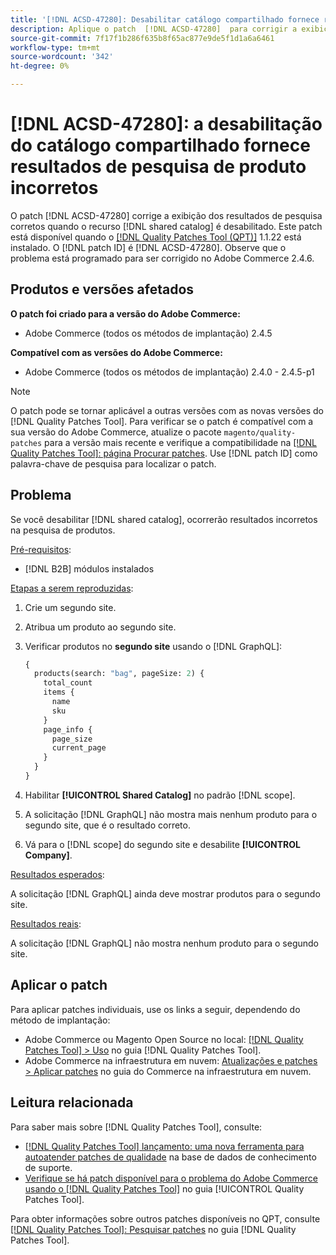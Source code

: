 ```yaml
---
title: '[!DNL ACSD-47280]: Desabilitar catálogo compartilhado fornece resultados de pesquisa de produto incorretos'
description: Aplique o patch  [!DNL ACSD-47280]  para corrigir a exibição dos resultados de pesquisa corretos quando o recurso de catálogo compartilhado estiver desabilitado.
source-git-commit: 7f17f1b286f635b8f65ac877e9de5f1d1a6a6461
workflow-type: tm+mt
source-wordcount: '342'
ht-degree: 0%

---
```


# [!DNL ACSD-47280]: a desabilitação do catálogo compartilhado fornece resultados de pesquisa de produto incorretos

O patch [!DNL ACSD-47280] corrige a exibição dos resultados de pesquisa corretos quando o recurso [!DNL shared catalog] é desabilitado. Este patch está disponível quando o [[!DNL Quality Patches Tool (QPT)]](https://experienceleague.adobe.com/en/docs/commerce-knowledge-base/kb/announcements/commerce-announcements/magento-quality-patches-released-new-tool-to-self-serve-quality-patches) 1.1.22 está instalado. O [!DNL patch ID] é [!DNL ACSD-47280]. Observe que o problema está programado para ser corrigido no Adobe Commerce 2.4.6.

## Produtos e versões afetados

**O patch foi criado para a versão do Adobe Commerce:**
* Adobe Commerce (todos os métodos de implantação) 2.4.5

**Compatível com as versões do Adobe Commerce:**
* Adobe Commerce (todos os métodos de implantação) 2.4.0 - 2.4.5-p1

>[!NOTE]
>
>O patch pode se tornar aplicável a outras versões com as novas versões do [!DNL Quality Patches Tool]. Para verificar se o patch é compatível com a sua versão do Adobe Commerce, atualize o pacote `magento/quality-patches` para a versão mais recente e verifique a compatibilidade na [[!DNL Quality Patches Tool]: página Procurar patches](https://experienceleague.adobe.com/tools/commerce-quality-patches/index.html). Use [!DNL patch ID] como palavra-chave de pesquisa para localizar o patch.

## Problema

Se você desabilitar [!DNL shared catalog], ocorrerão resultados incorretos na pesquisa de produtos.

<u>Pré-requisitos</u>:

* [!DNL B2B] módulos instalados

<u>Etapas a serem reproduzidas</u>:

1. Crie um segundo site.
1. Atribua um produto ao segundo site.
1. Verificar produtos no **segundo site** usando o [!DNL GraphQL]:

   ```GraphQL
   {
     products(search: "bag", pageSize: 2) {
       total_count
       items {
         name
         sku
       }
       page_info {
         page_size
         current_page
       }
     }
   }
   ```

1. Habilitar **[!UICONTROL Shared Catalog]** no padrão [!DNL scope].
1. A solicitação [!DNL GraphQL] não mostra mais nenhum produto para o segundo site, que é o resultado correto.
1. Vá para o [!DNL scope] do segundo site e desabilite **[!UICONTROL Company]**.

<u>Resultados esperados</u>:

A solicitação [!DNL GraphQL] ainda deve mostrar produtos para o segundo site.

<u>Resultados reais</u>:

A solicitação [!DNL GraphQL] não mostra nenhum produto para o segundo site.

## Aplicar o patch

Para aplicar patches individuais, use os links a seguir, dependendo do método de implantação:

* Adobe Commerce ou Magento Open Source no local: [[!DNL Quality Patches Tool] > Uso](https://experienceleague.adobe.com/docs/commerce-operations/tools/quality-patches-tool/usage.html) no guia [!DNL Quality Patches Tool].
* Adobe Commerce na infraestrutura em nuvem: [Atualizações e patches > Aplicar patches](https://experienceleague.adobe.com/docs/commerce-cloud-service/user-guide/develop/upgrade/apply-patches.html) no guia do Commerce na infraestrutura em nuvem.

## Leitura relacionada

Para saber mais sobre [!DNL Quality Patches Tool], consulte:

* [[!DNL Quality Patches Tool] lançamento: uma nova ferramenta para autoatender patches de qualidade](https://experienceleague.adobe.com/en/docs/commerce-knowledge-base/kb/announcements/commerce-announcements/magento-quality-patches-released-new-tool-to-self-serve-quality-patches) na base de dados de conhecimento de suporte.
* [Verifique se há patch disponível para o problema do Adobe Commerce usando o  [!DNL Quality Patches Tool]](/help/tools/quality-patches-tool/patches-available-in-qpt/check-patch-for-magento-issue-with-magento-quality-patches.md) no guia [!UICONTROL Quality Patches Tool].


Para obter informações sobre outros patches disponíveis no QPT, consulte [[!DNL Quality Patches Tool]: Pesquisar patches](https://experienceleague.adobe.com/tools/commerce-quality-patches/index.html) no guia [!DNL Quality Patches Tool].
